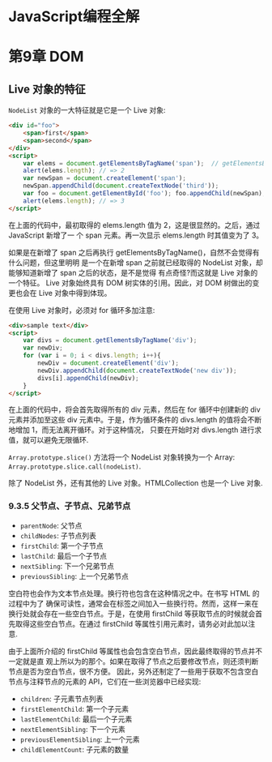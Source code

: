 # JavaScript编程全解

# 第9章 DOM

## Live 对象的特征
`NodeList` 对象的一大特征就是它是一个 Live 对象: 

```html
<div id="foo">
    <span>first</span>
    <span>second</span>
</div>
<script>
    var elems = document.getElementsByTagName('span');  // getElementsByTagName 返回一个 NodeList 对象
    alert(elems.length); // => 2
    var newSpan = document.createElement('span'); 
    newSpan.appendChild(document.createTextNode('third')); 
    var foo = document.getElementById('foo'); foo.appendChild(newSpan);
    alert(elems.length); // => 3 
</script>
```

在上面的代码中，最初取得的 elems.length 值为 2，这是很显然的。之后，通过 JavaScript 新增了一 个 span 元素。再一次显示 elems.length 时其值变为了 3。

如果是在新增了 span 之后再执行 getElementsByTagName()，自然不会觉得有什么问题，但这里明明 是一个在新增 span 之前就已经取得的 NodeList 对象，却能够知道新增了 span 之后的状态，是不是觉得 有点奇怪?而这就是 Live 对象的一个特征。
Live 对象始终具有 DOM 树实体的引用。因此，对 DOM 树做出的变更也会在 Live 对象中得到体现。

在使用 Live 对象时，必须对 for 循环多加注意: 

```html
<div>sample text</div>
<script>
    var divs = document.getElementsByTagName('div');
    var newDiv;
    for (var i = 0; i < divs.length; i++){
        newDiv = document.createElement('div');
        newDiv.appendChild(document.createTextNode('new div'));
        divs[i].appendChild(newDiv);
    }
</script>
```
在上面的代码中，将会首先取得所有的 div 元素，然后在 for 循环中创建新的 div 元素并添加至这些 div 元素中。于是，作为循环条件的 divs.length 的值将会不断地增加 1，而无法离开循环。对于这种情况， 只要在开始时对 divs.length 进行求值，就可以避免无限循环.

`Array.prototype.slice()` 方法将一个 NodeList 对象转换为一个 Array: `Array.prototype.slice.call(nodeList)`.

除了 NodeList 外，还有其他的 Live 对象。HTMLCollection 也是一个 Live 对象.

### 9.3.5  父节点、子节点、兄弟节点

* `parentNode`: 父节点
* `childNodes`: 子节点列表
* `firstChild`: 第一个子节点
* `lastChild`: 最后一个子节点
* `nextSibling`: 下一个兄弟节点
* `previousSibling`: 上一个兄弟节点

空白符也会作为文本节点处理。换行符也包含在这种情况之中。在书写 HTML 的过程中为了 确保可读性，通常会在标签之间加入一些换行符。然而，这样一来在换行处就会存在一些空白节点。于是，在使用 firstChild 等获取节点的时候就会首先取得这些空白节点。在通过 firstChild 等属性引用元素时，请务必对此加以注意. 

由于上面所介绍的 firstChild 等属性也会包含空白节点，因此最终取得的节点并不一定就是直 观上所以为的那个。如果在取得了节点之后要修改节点，则还须判断节点是否为空白节点，很不方便。 因此，另外还制定了一些用于获取不包含空白节点与注释节点的元素的 API，它们在一些浏览器中已经实现: 

* `children`: 子元素节点列表
* `firstElementChild`: 第一个子元素
* `lastElementChild`: 最后一个子元素
* `nextElementSibling`: 下一个元素
* `previousElementSibling`: 上一个元素
* `childElementCount`: 子元素的数量